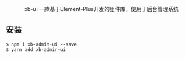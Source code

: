 <p align="center">xb-ui 一款基于Element-Plus开发的组件库，使用于后台管理系统</p>

## 安装
```shell
$ npm i xb-admin-ui --save
$ yarn add xb-admin-ui
```

